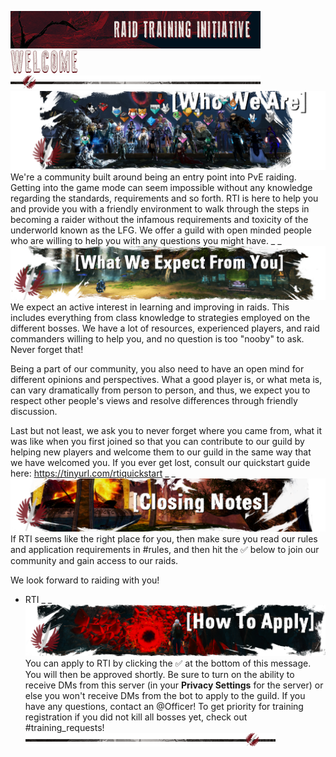 ![banner](../../graphics/banners/banner.png)
![header-welcome](../../graphics/headers/header-welcome.png)
![separator-big](../../graphics/separators/separator-big.png)
![whoarewe2](../../graphics/paintbrush-banners/whoarewe2.png)
We're a community built around being an entry point into PvE raiding. Getting into the game mode can seem impossible without any knowledge regarding the standards, requirements and so forth. RTI is here to help you and provide you with a friendly environment to walk through the steps in becoming a raider without the infamous requirements and toxicity of the underworld known as the LFG. We offer a guild with open minded people who are willing to help you with any questions you might have.
_ _
![whatweexpect](../../graphics/paintbrush-banners/whatweexpect.png)
We expect an active interest in learning and improving in raids. This includes everything from class knowledge to strategies employed on the different bosses. We have a lot of resources, experienced players, and raid commanders willing to help you, and no question is too "nooby" to ask. Never forget that!

Being a part of our community, you also need to have an open mind for different opinions and perspectives. What a good player is, or what meta is, can vary dramatically from person to person, and thus, we expect you to respect other people's views and resolve differences through friendly discussion.

Last but not least, we ask you to never forget where you came from, what it was like when you first joined so that you can contribute to our guild by helping new players and welcome them to our guild in the same way that we have welcomed you. If you ever get lost, consult our quickstart guide here:
<https://tinyurl.com/rtiquickstart>
_ _
![notes](../../graphics/paintbrush-banners/notes.png)
If RTI seems like the right place for you, then make sure you read our rules and application requirements in #rules, and then hit the ✅ below to join our community and gain access to our raids.

We look forward to raiding with you!
- RTI
_ _
![howtoapply](../../graphics/paintbrush-banners/howtoapply.png)
You can apply to RTI by clicking the ✅ at the bottom of this message. You will then be approved shortly.
Be sure to turn on the ability to receive DMs from this server (in your **Privacy Settings** for the server) or else you won't receive DMs from the bot to apply to the guild. If you have any questions, contact an @Officer!
To get priority for training registration if you did not kill all bosses yet, check out #training_requests!
![separator-big_2](../../graphics/separators/separator-big_2.png)
